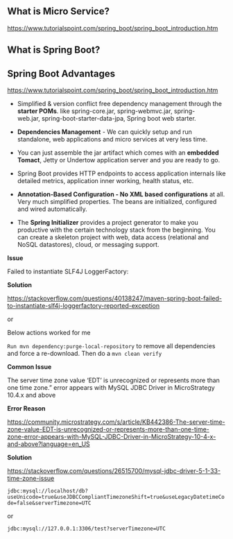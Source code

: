 ## What is Micro Service?

https://www.tutorialspoint.com/spring_boot/spring_boot_introduction.htm

## What is Spring Boot?

## Spring Boot Advantages

https://www.tutorialspoint.com/spring_boot/spring_boot_introduction.htm

* Simplified & version conflict free dependency management through the **starter POMs**. like spring-core.jar, spring-webmvc.jar, spring-web.jar, spring-boot-starter-data-jpa, Spring boot web starter.

* **Dependencies Management** - We can quickly setup and run standalone, web applications and micro services at very less time.

* You can just assemble the jar artifact which comes with an **embedded Tomact**, Jetty or Undertow application server and you are ready to go.

* Spring Boot provides HTTP endpoints to access application internals like detailed metrics, application inner working, health status, etc.

* **Annotation-Based Configuration - No XML based configurations** at all. Very much simplified properties. The beans are initialized, configured and wired automatically.

* The **Spring Initializer** provides a project generator to make you productive with the certain technology stack from the beginning. You can create a skeleton project with web, data access (relational and NoSQL datastores), cloud, or messaging support.

**Issue**

Failed to instantiate SLF4J LoggerFactory:

**Solution**

https://stackoverflow.com/questions/40138247/maven-spring-boot-failed-to-instantiate-slf4j-loggerfactory-reported-exception

or 

Below actions worked for me

`Run mvn dependency:purge-local-repository` to remove all dependencies and force a re-download.
Then do a `mvn clean verify`

**Common Issue**

The server time zone value ‘EDT’ is unrecognized or represents more than one time zone.” error appears with MySQL JDBC Driver in MicroStrategy 10.4.x and above

**Error Reason**

https://community.microstrategy.com/s/article/KB442386-The-server-time-zone-value-EDT-is-unrecognized-or-represents-more-than-one-time-zone-error-appears-with-MySQL-JDBC-Driver-in-MicroStrategy-10-4-x-and-above?language=en_US

**Solution**

https://stackoverflow.com/questions/26515700/mysql-jdbc-driver-5-1-33-time-zone-issue

`jdbc:mysql://localhost/db?useUnicode=true&useJDBCCompliantTimezoneShift=true&useLegacyDatetimeCode=false&serverTimezone=UTC`

or

`jdbc:mysql://127.0.0.1:3306/test?serverTimezone=UTC`
